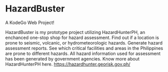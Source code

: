 # HazardBuster
A KodeGo Web Project!


HazardBuster is my prototype project utilizing HazardHunterPH, an enchanced one-stop shop for hazard assessment.
Find out if a location is prone to seismic, volcanic, or hydrometeorologic hazards. Generate hazard assessment reports.
See which critical facilities and areas in the Philippines are prone to different hazards.
All hazard information used for assessment has been generated by government agencies.
Know more about HazardHunterPH here. 
https://hazardhunter.georisk.gov.ph/
